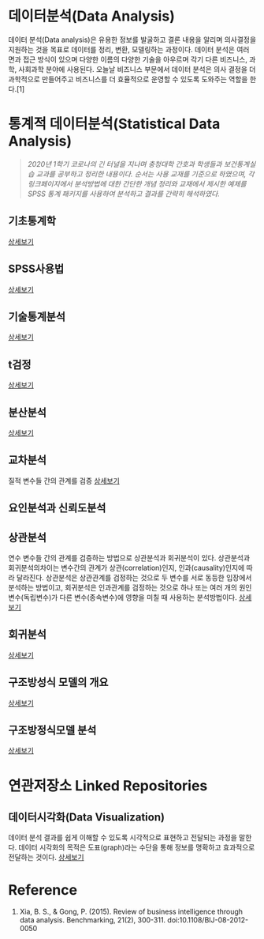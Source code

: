 # 데이터분석(Data Analysis)
데이터 분석(Data analysis)은 유용한 정보를 발굴하고 결론 내용을 알리며 의사결정을 지원하는 것을 목표로 데이터를 정리, 변환, 모델링하는 과정이다. 데이터 분석은 여러 면과 접근 방식이 있으며 다양한 이름의 다양한 기술을 아우르며 각기 다른 비즈니스, 과학, 사회과학 분야에 사용된다. 오늘날 비즈니스 부문에서 데이터 분석은 의사 결정을 더 과학적으로 만들어주고 비즈니스를 더 효율적으로 운영할 수 있도록 도와주는 역할을 한다.[1]

# 통계적 데이터분석(Statistical Data Analysis)
> *2020년 1학기 코로나의 긴 터널을 지나며 충청대학 간호과 학생들과 보건통계실습 교과를 공부하고 정리한 내용이다. 순서는 사용 교재를 기준으로 하였으며, 각 링크페이지에서 분석방법에 대한 간단한 개념 정리와 교재에서 제시한 예제를 SPSS 통계 패키지를 사용하여 분석하고 결과를 간략히 해석하였다.*  

## 기초통계학  
[상세보기]()  

## SPSS사용법  
[상세보기]()  

## 기술통계분석  
[상세보기]()  

## t검정  
[상세보기]()  

## 분산분석  
[상세보기]()  

## 교차분석  
질적 변수들 간의 관계를 검증
[상세보기]()  

## 요인분석과 신뢰도분석  
## 상관분석
연수 변수들 간의 관계를 검증하는 방법으로 상관분석과 회귀분석이 있다. 상관분석과 회귀분석의차이는 변수간의 관계가 상관(correlation)인지, 인과(causality)인지에 따라 달라진다. 상관분석은 상관관계를 검정하는 것으로 두 변수를 서로 동등한 입장에서 분석하는 방법이고, 회귀분석은 인과관계를 검정하는 것으로 하나 또는 여러 개의 원인변수(독립변수)가 다른 변수(종속변수)에 영향을 미칠 때 사용하는 분석방법이다.
[상세보기]()  

## 회귀분석
[상세보기]()  
## 구조방성식 모델의 개요  
[상세보기]()  
## 구조방정식모델 분석  
[상세보기]()  

# 연관저장소 Linked Repositories
## 데이터시각화(Data Visualization)
데이터 분석 결과를 쉽게 이해할 수 있도록 시각적으로 표현하고 전달되는 과정을 말한다. 데이터 시각화의 목적은 도표(graph)라는 수단을 통해 정보를 명확하고 효과적으로 전달하는 것이다.
[상세보기]()  

# Reference
1. Xia, B. S., & Gong, P. (2015). Review of business intelligence through data analysis. Benchmarking, 21(2), 300-311. doi:10.1108/BIJ-08-2012-0050
